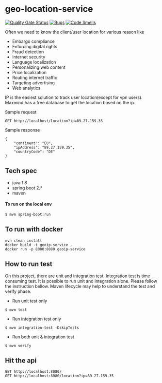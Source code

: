 # geo-location-service
[![Quality Gate Status](https://sonarcloud.io/api/project_badges/measure?project=maruf571_geo-location-service&metric=alert_status)](https://sonarcloud.io/summary/new_code?id=maruf571_geo-location-service)
[![Bugs](https://sonarcloud.io/api/project_badges/measure?project=maruf571_geo-location-service&metric=bugs)](https://sonarcloud.io/summary/new_code?id=maruf571_geo-location-service)
[![Code Smells](https://sonarcloud.io/api/project_badges/measure?project=maruf571_geo-location-service&metric=code_smells)](https://sonarcloud.io/summary/new_code?id=maruf571_geo-location-service)


Often we need to know the client/user location for various reason like

- Embargo compliance
- Enforcing digital rights
- Fraud detection
- Internet security
- Language localization
- Personalizing web content
- Price localization
- Routing internet traffic
- Targeting advertising
- Web analytics

IP is the easiest solution to track user location(except for vpn users). Maxmind has a free database to get the location based on the ip.


Sample request 
```
GET http://localhost/location?ip=89.27.159.35
```
Sample response
```
{
    "continent": "EU",
    "ipAddress": "89.27.159.35",
    "countryCode": "DE"
}
```

## Tech spec
- java 1.8 
- spring boot 2.*
- maven

####  To run on the local env
```
$ mvn spring-boot:run
```

## To run with docker
```
mvn clean install 
docker build -t geoip-service .
docker run -p 8080:8080 geoip-service 
```


## How to run test 
On this project, there are  unit and integration test. Integration test is time consuming test. 
It is possible to run unit and integration alone. Please follow the instruction bellow.
 Maven lifecycle may help to understand the test and verify phase.   

- Run unit test only
```
$ mvn test
```

- Run  integration test only
```
$ mvn integration-test -DskipTests
```

- Run both unit & integration test
```
$ mvn verify 
```


## Hit the api  

```
GET http://localhost:8080/
GET http://localhost:8080/location?ip=89.27.159.35
``` 

